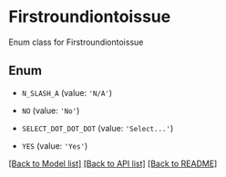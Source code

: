 # Firstroundiontoissue

Enum class for Firstroundiontoissue

## Enum

* `N_SLASH_A` (value: `'N/A'`)

* `NO` (value: `'No'`)

* `SELECT_DOT_DOT_DOT` (value: `'Select...'`)

* `YES` (value: `'Yes'`)

[[Back to Model list]](../README.md#documentation-for-models) [[Back to API list]](../README.md#documentation-for-api-endpoints) [[Back to README]](../README.md)


